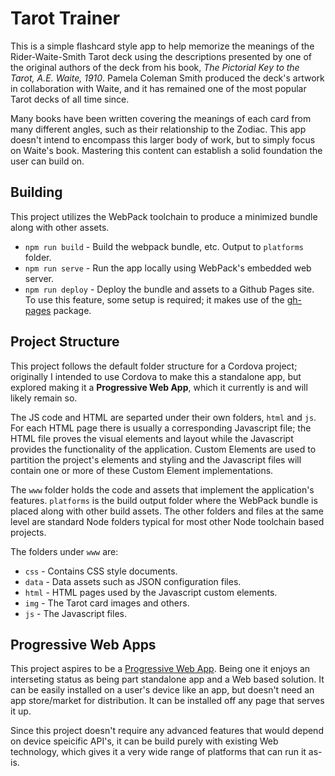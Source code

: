 
# Tarot Trainer
This is a simple flashcard style app to help memorize the meanings of the 
Rider-Waite-Smith Tarot deck using the descriptions presented by one of the
original authors of the deck from his book, *The Pictorial Key to the Tarot,
A.E. Waite, 1910*. Pamela Coleman Smith produced the deck's artwork in 
collaboration with Waite, and it has remained one of the most popular Tarot 
decks of all time since.

Many books have been written covering the meanings of each card from many
different angles, such as their relationship to the Zodiac. This app doesn't
intend to encompass this larger body of work, but to simply focus on Waite's 
book. Mastering this content can establish a solid foundation the user can 
build on.

## Building
This project utilizes the WebPack toolchain to produce a minimized bundle along 
with other assets.

* `npm run build`  - Build the webpack bundle, etc. Output to `platforms` 
                     folder.
* `npm run serve`  - Run the app locally using WebPack's embedded web server.
* `npm run deploy` - Deploy the bundle and assets to a Github Pages site.
                     To use this feature, some setup is required; it makes
                     use of the 
                     [gh-pages](https://www.npmjs.com/package/gh-pages) package.

## Project Structure
This project follows the default folder structure for a Cordova project;
originally I intended to use Cordova to make this a standalone app, but
explored making it a **Progressive Web App**, which it currently is and will
likely remain so.

The JS code and HTML are separted under their own folders, `html` and `js`. For
each HTML page there is usually a corresponding Javascript file; the HTML
file proves the visual elements and layout while the Javascript provides the
functionality of the application. Custom Elements are used to partition the
project's elements and styling and the Javascript files will contain one
or more of these Custom Element implementations.

The `www` folder holds the code and assets that implement the application's
features. `platforms` is the build output folder where the WebPack
bundle is placed along with other build assets. The other folders and files
at the same level are standard Node folders typical for most other Node 
toolchain based projects.

The folders under `www` are:
* `css`     - Contains CSS style documents.
* `data`    - Data assets such as JSON configuration files.
* `html`    - HTML pages used by the Javascript custom elements.
* `img`     - The Tarot card images and others.
* `js`      - The Javascript files.

## Progressive Web Apps
This project aspires to be a 
[Progressive Web App](https://web.dev/what-are-pwas/). Being one it enjoys an
interseting status as being part standalone app and a Web based solution.
It can be easily installed on a user's device like an app, but doesn't need
an app store/market for distribution. It can be installed off any page that
serves it up.

Since this project doesn't require any advanced features that would depend on
device speicific API's, it can be build purely with existing Web technology, 
which gives it a very wide range of platforms that can run it as-is.
